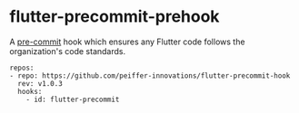 # flutter-precommit-prehook

A [pre-commit](http://pre-commit.com/) hook which ensures any Flutter code follows the organization's code standards.

```
repos:
- repo: https://github.com/peiffer-innovations/flutter-precommit-hook
  rev: v1.0.3
  hooks:
    - id: flutter-precommit
```

